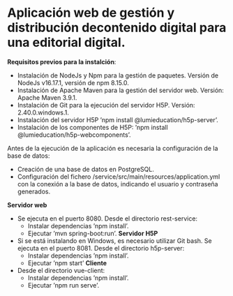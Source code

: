 # Aplicación web de gestión y distribución decontenido digital para una editorial digital.

**Requisitos previos para la instalción**:
  - Instalación de NodeJs y Npm para la gestión de paquetes. Versión de NodeJs v16.17.1, versión de npm 8.15.0.
  - Instalación de Apache Maven para la gestión del servidor web. Versión: Apache Maven 3.9.1.
  - Instalación de Git para la ejecución del servidor H5P. Versión: 2.40.0.windows.1.
  - Instalación del servidor H5P ’npm install @lumieducation/h5p-server’.
  - Instalación de los componentes de H5P: ’npm install @lumieducation/h5p-webcomponents’.

Antes de la ejecución de la aplicación es necesaria la configuración de la base de datos:
  - Creación de una base de datos en PostgreSQL.
  - Configuración del fichero /service/src/main/resources/application.yml con la conexión a la base de datos, indicando el usuario y contraseña generados.

**Servidor web**
  - Se ejecuta en el puerto 8080. Desde el directorio rest-service:
    - Instalar dependencias ’npm install’.
    - Ejecutar ’mvn spring-boot:run’.
**Servidor H5P**
  - Si se está instalando en Windows, es necesario utilizar Git bash. Se ejecuta en el puerto 8081. Desde el directorio h5p-server:
    - Instalar dependencias ’npm install’.
    - Ejecutar ’npm start’
**Cliente**
  - Desde el directorio vue-client:
    - Instalar dependencias ’npm install’.
    - Ejecutar ’npm run serve’.
